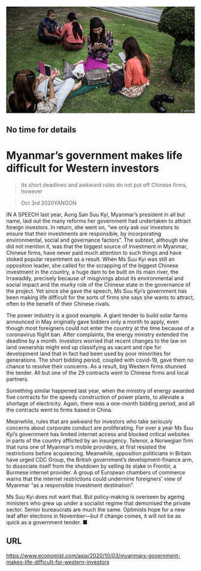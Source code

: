 ![](./images/20201003_ASP504.jpg)

## No time for details

# Myanmar’s government makes life difficult for Western investors

> Its short deadlines and awkward rules do not put off Chinese firms, however

> Oct 3rd 2020YANGON

IN A SPEECH last year, Aung San Suu Kyi, Myanmar’s president in all but name, laid out the many reforms her government had undertaken to attract foreign investors. In return, she went on, “we only ask our investors to ensure that their investments are responsible, by incorporating environmental, social and governance factors”. The subtext, although she did not mention it, was that the biggest source of investment in Myanmar, Chinese firms, have never paid much attention to such things and have stoked popular resentment as a result. When Ms Suu Kyi was still an opposition leader, she called for the scrapping of the biggest Chinese investment in the country, a huge dam to be built on its main river, the Irrawaddy, precisely because of misgivings about its environmental and social impact and the murky role of the Chinese state in the governance of the project. Yet since she gave the speech, Ms Suu Kyi’s government has been making life difficult for the sorts of firms she says she wants to attract, often to the benefit of their Chinese rivals.

The power industry is a good example. A giant tender to build solar farms announced in May originally gave bidders only a month to apply, even though most foreigners could not enter the country at the time because of a coronavirus flight ban. After complaints, the energy ministry extended the deadline by a month. Investors worried that recent changes to the law on land ownership might end up classifying as vacant and ripe for development land that in fact had been used by poor minorities for generations. The short bidding period, coupled with covid-19, gave them no chance to resolve their concerns. As a result, big Western firms shunned the tender. All but one of the 29 contracts went to Chinese firms and local partners.

Something similar happened last year, when the ministry of energy awarded five contracts for the speedy construction of power plants, to alleviate a shortage of electricity. Again, there was a one-month bidding period, and all the contracts went to firms based in China.

Meanwhile, rules that are awkward for investors who take seriously concerns about corporate conduct are proliferating. For over a year Ms Suu Kyi’s government has limited internet access and blocked critical websites in parts of the country afflicted by an insurgency. Telenor, a Norwegian firm that runs one of Myanmar’s mobile providers, at first resisted the restrictions before acquiescing. Meanwhile, opposition politicians in Britain have urged CDC Group, the British government’s development-finance arm, to dissociate itself from the shutdown by selling its stake in Frontiir, a Burmese internet provider. A group of European chambers of commerce warns that the internet restrictions could undermine foreigners’ view of Myanmar “as a responsible investment destination”.

Ms Suu Kyi does not want that. But policy-making is overseen by ageing ministers who grew up under a socialist regime that demonised the private sector. Senior bureaucrats are much the same. Optimists hope for a new leaf after elections in November—but if change comes, it will not be as quick as a government tender. ■

## URL

https://www.economist.com/asia/2020/10/03/myanmars-government-makes-life-difficult-for-western-investors
